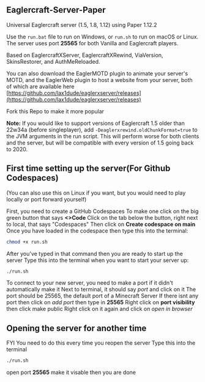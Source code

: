 ## Eaglercraft-Server-Paper

Universal Eaglercraft server (1.5, 1.8, 1.12) using Paper 1.12.2

Use the `run.bat` file to run on Windows, or `run.sh` to run on macOS or Linux. The server uses port **25565** for both Vanilla and Eaglercraft players.

Based on EaglercraftXServer, EaglercraftXRewind, ViaVersion, SkinsRestorer, and AuthMeReloaded.

You can also download the EaglerMOTD plugin to animate your server's MOTD, and the EaglerWeb plugin to host a website from your server, both of which are available here [https://github.com/lax1dude/eaglerxserver/releases](https://github.com/lax1dude/eaglerxserver/releases)

Fork this Repo to make it more popular

**Note:** If you would like to support versions of Eaglercraft 1.5 older than 22w34a (before singleplayer), add `-Deaglerxrewind.oldChunkFormat=true` to the JVM arguments in the run script. This will perform worse for both clients and the server, but will be compatible with every version of 1.5 going back to 2020.


## First time setting up the server(For Github Codespaces)
(You can also use this on Linux if you want, but you would need to play locally or port forward yourself)

First, you need to create a GitHub Codespaces
To make one click on the big green button that says **<>Code**
Click on the tab below the button, right next to local, that says "Codespaces"
Then click on **Create codespace on main**
Once you have loaded in the codespace then type this into the terminal:
```bash
chmod +x run.sh
```
After you've typed in that command then you are ready to start up the server
Type this into the terminal when you want to start your server up:
```bash
./run.sh
```
To connect to your new server, you need to make a port if it didn't automatically make it
Next to terminal, it should say *port* and click on it
The port should be 25565, the default port of a Minecraft Server
If there isnt any port then click on *add port* then type in **25565**
Right click on **port visibility** then click make public
Right click on it again and click on *open in browser*

## Opening the server for another time

FYI You need to do this every time you reopen the server
Type this into the terminal
```bash
./run.sh
```
open port **25565** make it visable then you are done
